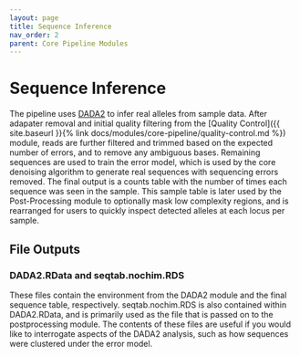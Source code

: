 ```yaml
---
layout: page
title: Sequence Inference
nav_order: 2
parent: Core Pipeline Modules
---
```


# Sequence Inference

The pipeline uses [DADA2](https://benjjneb.github.io/dada2/index.html) to infer real alleles from sample data. After adapater removal and initial quality filtering from the [Quality Control]({{ site.baseurl }}{% link docs/modules/core-pipeline/quality-control.md %}) module, reads are further filtered and trimmed based on the expected number of errors, and to remove any ambiguous bases. Remaining sequences are used to train the error model, which is used by the core denoising algorithm to generate real sequences with sequencing errors removed. The final output is a counts table with the number of times each sequence was seen in the sample. This sample table is later used by the Post-Processing module to optionally mask low complexity regions, and is rearranged for users to quickly inspect detected alleles at each locus per sample. 

## File Outputs

### DADA2.RData and seqtab.nochim.RDS

These files contain the environment from the DADA2 module and the final sequence table, respectively. seqtab.nochim.RDS is also contained within DADA2.RData, and is primarily used as the file that is passed on to the postprocessing module. The contents of these files are useful if you would like to interrogate aspects of the DADA2 analysis, such as how sequences were clustered under the error model.


[jekyll-organization]: https://github.com/EPPIcenter
